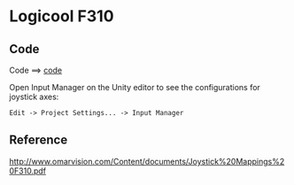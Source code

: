 # Logicool F310

## Code

Code ==> [code](https://github.com/araobp/unity-excavator/tree/master/GamepadF310)

Open Input Manager on the Unity editor to see the configurations for joystick axes:

```
Edit -> Project Settings... -> Input Manager
```

## Reference

http://www.omarvision.com/Content/documents/Joystick%20Mappings%20F310.pdf
